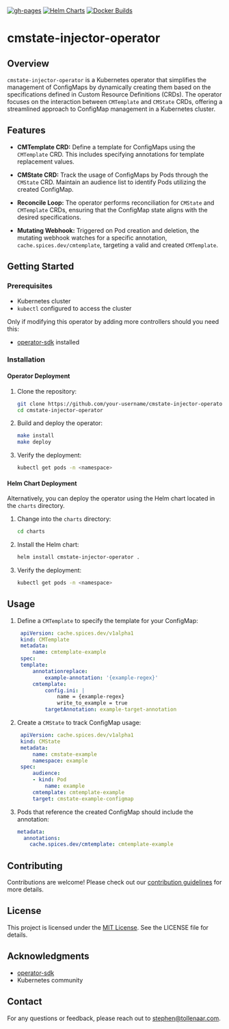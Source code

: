 [![gh-pages](https://github.com/STollenaar/cmstate-injector-operator/actions/workflows/pages/pages-build-deployment/badge.svg?branch=gh-pages)](https://github.com/STollenaar/cmstate-injector-operator/actions/workflows/pages/pages-build-deployment)
[![Helm Charts](https://github.com/STollenaar/cmstate-injector-operator/actions/workflows/release.yml/badge.svg)](https://github.com/STollenaar/cmstate-injector-operator/actions/workflows/release.yml)
[![Docker Builds](https://github.com/STollenaar/cmstate-injector-operator/actions/workflows/docker-publish.yml/badge.svg)](https://github.com/STollenaar/cmstate-injector-operator/actions/workflows/docker-publish.yml)

# cmstate-injector-operator

## Overview

`cmstate-injector-operator` is a Kubernetes operator that simplifies the management of ConfigMaps by dynamically creating them based on the specifications defined in Custom Resource Definitions (CRDs). The operator focuses on the interaction between `CMTemplate` and `CMState` CRDs, offering a streamlined approach to ConfigMap management in a Kubernetes cluster.

## Features

- **CMTemplate CRD:** Define a template for ConfigMaps using the `CMTemplate` CRD. This includes specifying annotations for template replacement values.

- **CMState CRD:** Track the usage of ConfigMaps by Pods through the `CMState` CRD. Maintain an audience list to identify Pods utilizing the created ConfigMap.

- **Reconcile Loop:** The operator performs reconciliation for `CMState` and `CMTemplate` CRDs, ensuring that the ConfigMap state aligns with the desired specifications.

- **Mutating Webhook:** Triggered on Pod creation and deletion, the mutating webhook watches for a specific annotation, `cache.spices.dev/cmtemplate`, targeting a valid and created `CMTemplate`.

## Getting Started

### Prerequisites

- Kubernetes cluster
- `kubectl` configured to access the cluster

Only if modifying this operator by adding more controllers should you need this:

- [operator-sdk](https://github.com/operator-framework/operator-sdk) installed

### Installation

#### Operator Deployment

1. Clone the repository:

   ```bash
   git clone https://github.com/your-username/cmstate-injector-operator.git
   cd cmstate-injector-operator
   ```

2. Build and deploy the operator:

   ```bash
   make install
   make deploy
   ```

3. Verify the deployment:

   ```bash
   kubectl get pods -n <namespace>
   ```

#### Helm Chart Deployment

Alternatively, you can deploy the operator using the Helm chart located in the `charts` directory.

1. Change into the `charts` directory:

   ```bash
   cd charts
   ```

2. Install the Helm chart:

   ```bash
   helm install cmstate-injector-operator .
   ```

3. Verify the deployment:

   ```bash
   kubectl get pods -n <namespace>
   ```

## Usage

1. Define a `CMTemplate` to specify the template for your ConfigMap:

   ```yaml
    apiVersion: cache.spices.dev/v1alpha1
    kind: CMTemplate
    metadata:
        name: cmtemplate-example
    spec:
    template:
        annotationreplace:
            example-annotation: '{example-regex}'
        cmtemplate:
            config.ini: |
                name = {example-regex}
                write_to_example = true
            targetAnnotation: example-target-annotation
   ```

2. Create a `CMState` to track ConfigMap usage:

   ```yaml
    apiVersion: cache.spices.dev/v1alpha1
    kind: CMState
    metadata:
        name: cmstate-example
        namespace: example
    spec:
        audience:
        - kind: Pod
            name: example
        cmtemplate: cmtemplate-example
        target: cmstate-example-configmap
   ```

3. Pods that reference the created ConfigMap should include the annotation:

   ```yaml
   metadata:
     annotations:
       cache.spices.dev/cmtemplate: cmtemplate-example
   ```

## Contributing

Contributions are welcome! Please check out our [contribution guidelines](CONTRIBUTING.md) for more details.

## License

This project is licensed under the [MIT License](LICENSE). See the LICENSE file for details.

## Acknowledgments

- [operator-sdk](https://github.com/operator-framework/operator-sdk)
- Kubernetes community

## Contact

For any questions or feedback, please reach out to [stephen@tollenaar.com](mailto:stephen@tollenaar.com).
